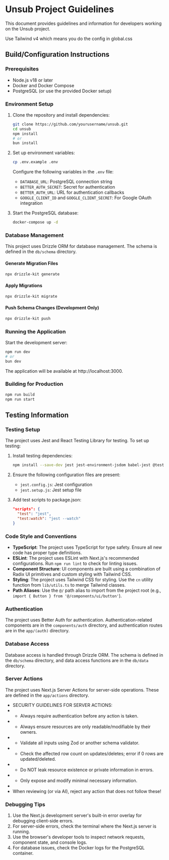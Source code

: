 # Unsub Project Guidelines

This document provides guidelines and information for developers working on the Unsub project.

Use Tailwind v4 which means you do the config in global.css

## Build/Configuration Instructions

### Prerequisites

- Node.js v18 or later
- Docker and Docker Compose
- PostgreSQL (or use the provided Docker setup)

### Environment Setup

1. Clone the repository and install dependencies:
   ```bash
   git clone https://github.com/yourusername/unsub.git
   cd unsub
   npm install
   # or
   bun install
   ```

2. Set up environment variables:
   ```bash
   cp .env.example .env
   ```
   
   Configure the following variables in the `.env` file:
   - `DATABASE_URL`: PostgreSQL connection string
   - `BETTER_AUTH_SECRET`: Secret for authentication
   - `BETTER_AUTH_URL`: URL for authentication callbacks
   - `GOOGLE_CLIENT_ID` and `GOOGLE_CLIENT_SECRET`: For Google OAuth integration

3. Start the PostgreSQL database:
   ```bash
   docker-compose up -d
   ```

### Database Management

This project uses Drizzle ORM for database management. The schema is defined in the `db/schema` directory.

#### Generate Migration Files

```bash
npx drizzle-kit generate
```

#### Apply Migrations

```bash
npx drizzle-kit migrate
```

#### Push Schema Changes (Development Only)

```bash
npx drizzle-kit push
```

### Running the Application

Start the development server:
```bash
npm run dev
# or
bun dev
```

The application will be available at http://localhost:3000.

### Building for Production

```bash
npm run build
npm run start
```

## Testing Information

### Testing Setup

The project uses Jest and React Testing Library for testing. To set up testing:

1. Install testing dependencies:
   ```bash
   npm install --save-dev jest jest-environment-jsdom babel-jest @testing-library/react @testing-library/jest-dom @testing-library/user-event @types/jest
   ```

2. Ensure the following configuration files are present:
   - `jest.config.js`: Jest configuration
   - `jest.setup.js`: Jest setup file

3. Add test scripts to package.json:
   ```json
   "scripts": {
     "test": "jest",
     "test:watch": "jest --watch"
   }
   ```

### Code Style and Conventions

- **TypeScript**: The project uses TypeScript for type safety. Ensure all new code has proper type definitions.
- **ESLint**: The project uses ESLint with Next.js's recommended configurations. Run `npm run lint` to check for linting issues.
- **Component Structure**: UI components are built using a combination of Radix UI primitives and custom styling with Tailwind CSS.
- **Styling**: The project uses Tailwind CSS for styling. Use the `cn` utility function from `lib/utils.ts` to merge Tailwind classes.
- **Path Aliases**: Use the `@/` path alias to import from the project root (e.g., `import { Button } from '@/components/ui/button'`).

### Authentication

The project uses Better Auth for authentication. Authentication-related components are in the `components/auth` directory, and authentication routes are in the `app/(auth)` directory.

### Database Access

Database access is handled through Drizzle ORM. The schema is defined in the `db/schema` directory, and data access functions are in the `db/data` directory.

### Server Actions

The project uses Next.js Server Actions for server-side operations. These are defined in the `app/actions` directory.

* SECURITY GUIDELINES FOR SERVER ACTIONS:
* - Always require authentication before any action is taken.
* - Always ensure resources are only readable/modifiable by their owners.
* - Validate all inputs using Zod or another schema validator.
* - Check the affected row count on updates/deletes; error if 0 rows are updated/deleted.
* - Do NOT leak resource existence or private information in errors.
* - Only expose and modify minimal necessary information.
*
* When reviewing (or via AI), reject any action that does not follow these!

### Debugging Tips

1. Use the Next.js development server's built-in error overlay for debugging client-side errors.
2. For server-side errors, check the terminal where the Next.js server is running.
3. Use the browser's developer tools to inspect network requests, component state, and console logs.
4. For database issues, check the Docker logs for the PostgreSQL container.